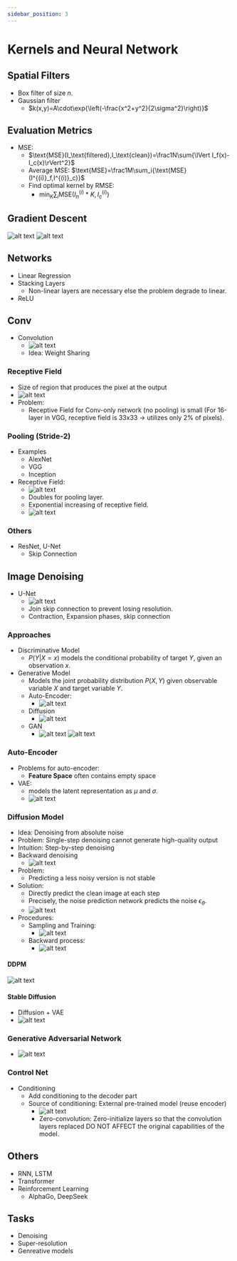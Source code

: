 ```yaml
---
sidebar_position: 3
---
```


# Kernels and Neural Network

## Spatial Filters

* Box filter of size $n$.
* Gaussian filter
  * $k(x,y)=A\cdot\exp{\left(-\frac{x^2+y^2}{2\sigma^2}\right)}$

## Evaluation Metrics

* MSE:
  * $\text{MSE}(I_\text{filtered},I_\text{clean})=\frac1N\sum{\lVert I_f(x)-I_c(x)\rVert^2}$
  * Average MSE: $\text{MSE}=\frac1M\sum_i{\text{MSE}(I^{(i)}_f,I^{(i)}_c)}$
  * Find optimal kernel by RMSE:
    * $\min_K\sum_i{\text{MSE}(I^{(i)}_n*K,I^{(i)}_c)}$

## Gradient Descent

![alt text](image.png)
![alt text](image-2.png)

## Networks

* Linear Regression
* Stacking Layers
  * Non-linear layers are necessary else the problem degrade to linear.
* ReLU

## Conv
* Convolution
  * ![alt text](image-1.png)
  * Idea: Weight Sharing

### Receptive Field
* Size of region that produces the pixel at the output
* ![alt text](image-7.png)
* Problem: 
  * Receptive Field for Conv-only network (no pooling) is small (For 16-layer in VGG, receptive field is 33x33 -> utilizes only 2% of pixels).

### Pooling (Stride-2)
* Examples
  * AlexNet
  * VGG
  * Inception
* Receptive Field:
  * ![alt text](image-8.png)
  * Doubles for pooling layer.
  * Exponential increasing of receptive field.
  * ![alt text](image-9.png)

### Others
* ResNet, U-Net
  * Skip Connection

## Image Denoising

* U-Net
  * ![alt text](image-6.png)
  * Join skip connection to prevent losing resolution.
  * Contraction, Expansion phases, skip connection

### Approaches
* Discriminative Model
  * $P(Y|X=x)$ models the conditional probability of target $Y$, given an observation $x$.
* Generative Model
  * Models the joint probability distribution $P(X,Y)$ given observable variable $X$ and target variable $Y$.
  * Auto-Encoder:
    * ![alt text](image-3.png)
  * Diffusion
    * ![alt text](image-4.png)
  * GAN
    * ![alt text](image-5.png)
![alt text](image-11.png)

### Auto-Encoder
* Problems for auto-encoder:
  * **Feature Space** often contains empty space
* VAE: 
  * models the latent representation as $\mu$ and $\sigma$.
  * ![alt text](image-12.png)

### Diffusion Model
* Idea: Denoising from absolute noise
* Problem: Single-step denoising cannot generate high-quality output
* Intuition: Step-by-step denoising
* Backward denoising
  * ![alt text](image-13.png)
* Problem:
  * Predicting a less noisy version is not stable
* Solution:
  * Directly predict the clean image at each step
  * Precisely, the noise prediction network predicts the noise $\epsilon_\theta$.
  * ![alt text](image-14.png)
* Procedures:
  * Sampling and Training:
    * ![alt text](image-15.png)
  * Backward process:
    * ![alt text](image-16.png)

#### DDPM

![alt text](image-17.png)

#### Stable Diffusion

* Diffusion + VAE
* ![alt text](image-18.png)

### Generative Adversarial Network

* ![alt text](image-19.png)

### Control Net

* Conditioning
  * Add conditioning to the decoder part
  * Source of conditioning: External pre-trained model (reuse encoder)
    * ![alt text](image-10.png)
    * Zero-convolution: Zero-initialize layers so that the convolution layers replaced DO NOT AFFECT the original capabilities of the model.


## Others
* RNN, LSTM
* Transformer
* Reinforcement Learning
  * AlphaGo, DeepSeek


## Tasks

* Denoising
* Super-resolution
* Genreative models